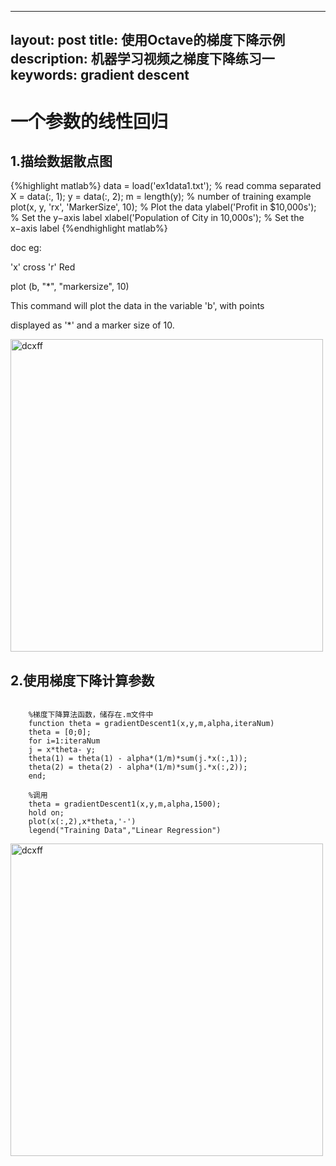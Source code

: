 
---
layout: post
title: 使用Octave的梯度下降示例
description: 机器学习视频之梯度下降练习一
keywords: gradient descent
---


# 一个参数的线性回归
## 1.描绘数据散点图
{%highlight matlab%}
data = load('ex1data1.txt'); % read comma separated 
X = data(:, 1); 
y = data(:, 2);
m = length(y); % number of training example
plot(x, y, 'rx', 'MarkerSize', 10); % Plot the data 
ylabel('Profit in $10,000s'); % Set the y−axis label 
xlabel('Population of City in 10,000s'); % Set the x−axis label 
{%endhighlight matlab%}

doc eg:

'x'  cross
'r'  Red

plot (b, "*", "markersize", 10)

This command will plot the data in the variable 'b', with points 

displayed as '*' and a marker size of 10.

<img src="../../../static/images/sdt.png" width = "500" alt="dcxff" />

## 2.使用梯度下降计算参数
    
 <pre color="white"><code>
    %梯度下降算法函数，储存在.m文件中
    function theta = gradientDescent1(x,y,m,alpha,iteraNum)
    theta = [0;0];
    for i=1:iteraNum
    j = x*theta- y;
    theta(1) = theta(1) - alpha*(1/m)*sum(j.*x(:,1));
    theta(2) = theta(2) - alpha*(1/m)*sum(j.*x(:,2));
    end;
    
    %调用
    theta = gradientDescent1(x,y,m,alpha,1500);
    hold on;
    plot(x(:,2),x*theta,'-')
    legend("Training Data","Linear Regression")
</code></pre>

<img src="../../../static/images/tdxj.png" width = "500" alt="dcxff" />
